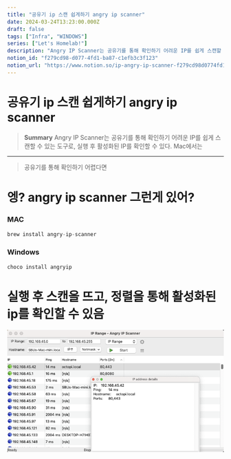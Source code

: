 ```yaml
---
title: "공유기 ip 스캔 쉽게하기 angry ip scanner"
date: 2024-03-24T13:23:00.000Z
draft: false
tags: ["Infra", "WINDOWS"]
series: ["Let's Homelab!"]
description: "Angry IP Scanner는 공유기를 통해 확인하기 어려운 IP를 쉽게 스캔할 수 있는 도구로, 실행 후 활성화된 IP를 확인할 수 있다. Mac에서는 "
notion_id: "f279cd98-d077-4fd1-ba87-c1efb3c3f123"
notion_url: "https://www.notion.so/ip-angry-ip-scanner-f279cd98d0774fd1ba87c1efb3c3f123"
---
```


# 공유기 ip 스캔 쉽게하기 angry ip scanner

> **Summary**
> Angry IP Scanner는 공유기를 통해 확인하기 어려운 IP를 쉽게 스캔할 수 있는 도구로, 실행 후 활성화된 IP를 확인할 수 있다. Mac에서는 

---

> 공유기를 통해 확인하기 어렵다면

# 엥? angry ip scanner 그런게 있어?

### MAC

```javascript
brew install angry-ip-scanner
```

### Windows

```javascript
choco install angryip
```

# 실행 후 스캔을 뜨고, 정렬을 통해 활성화된 ip를 확인할 수 있음

![Image](image_28bacac9afd5.png)


